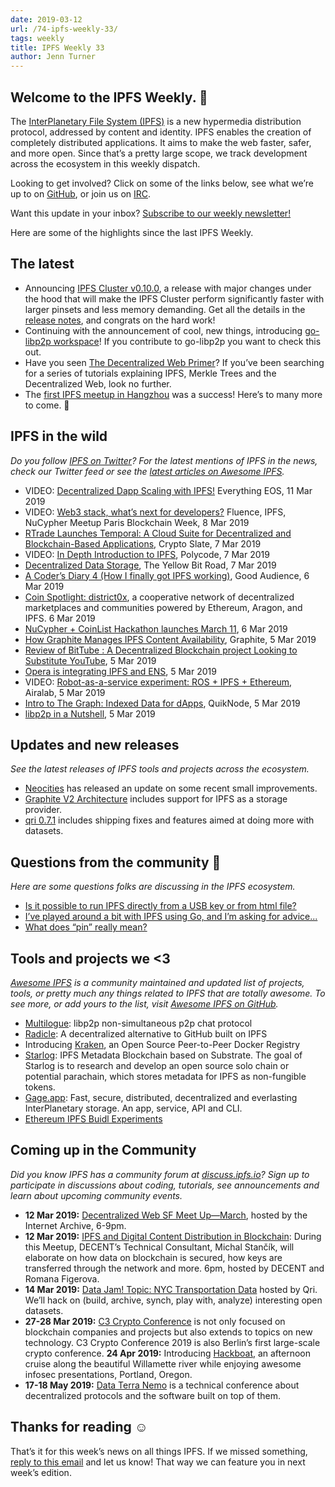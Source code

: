 ```yaml
---
date: 2019-03-12
url: /74-ipfs-weekly-33/
tags: weekly
title: IPFS Weekly 33
author: Jenn Turner
---
```


## Welcome to the IPFS Weekly. 👋

The [InterPlanetary File System (IPFS)](https://ipfs.io/) is a new hypermedia distribution protocol, addressed by content and identity. IPFS enables the creation of completely distributed applications. It aims to make the web faster, safer, and more open. Since that’s a pretty large scope, we track development across the ecosystem in this weekly dispatch.

Looking to get involved? Click on some of the links below, see what we’re up to on [GitHub](https://github.com/ipfs), or join us on [IRC](https://riot.im/app/#/room/#ipfs:matrix.org).

Want this update in your inbox? [Subscribe to our weekly newsletter!](http://eepurl.com/gL2Pi5)

Here are some of the highlights since the last IPFS Weekly.


## The latest

+ Announcing [IPFS Cluster v0.10.0](https://github.com/ipfs/ipfs-cluster/blob/master/CHANGELOG.md), a release with major changes under the hood that will make the IPFS Cluster perform significantly faster with larger pinsets and less memory demanding. Get all the details in the [release notes](https://cluster.ipfs.io/news/0.10.0_release/), and congrats on the hard work!
+ Continuing with the announcement of cool, new things, introducing [go-libp2p workspace](https://github.com/libp2p/workspace-go-libp2p)! If you contribute to go-libp2p you want to check this out.
+ Have you seen [The Decentralized Web Primer](https://dweb-primer.ipfs.io/)? If you’ve been searching for a series of tutorials explaining IPFS, Merkle Trees and the Decentralized Web, look no further.
+ The [first IPFS meetup in Hangzhou](https://twitter.com/DataHome2/status/1104706359541391364) was a success! Here’s to many more to come. 🎉

 
## IPFS in the wild
*Do you follow [IPFS on Twitter](https://twitter.com/IPFSbot)? For the latest mentions of IPFS in the news, check our Twitter feed or see the [latest articles on Awesome IPFS](https://awesome.ipfs.io/categories/articles/).* 

+ VIDEO: [Decentralized Dapp Scaling with IPFS!](https://www.youtube.com/watch?time_continue=2&v=-XdVnK22mZc) Everything EOS, 11 Mar 2019
+ VIDEO: [Web3 stack, what’s next for developers?](https://www.youtube.com/watch?v=N76-HcQDuhQ&feature=youtu.be) Fluence, IPFS, NuCypher Meetup Paris Blockchain Week, 8 Mar 2019
+ [RTrade Launches Temporal: A Cloud Suite for Decentralized and Blockchain-Based Applications](https://cryptoslate.com/press-releases/rtrade-launches-temporal-a-cloud-suite-for-decentralized-and-blockchain-based-applications/), Crypto Slate, 7 Mar 2019
+ VIDEO: [In Depth Introduction to IPFS](https://www.youtube.com/watch?v=GJ2980DWdyc), Polycode, 7 Mar 2019
+ [Decentralized Data Storage](https://theyellowbitroad.com/blog/2019/03/07/decentralized-data-storage/), The Yellow Bit Road, 7 Mar 2019
+ [A Coder’s Diary 4 (How I finally got IPFS working)](https://blog.goodaudience.com/a-coders-diary-4-how-i-finally-got-ipfs-working-60f1fb6a4972), Good Audience, 6 Mar 2019
+ [Coin Spotlight: district0x](https://medium.com/coinplan-insights/coin-spotlight-district0x-4abf46d102e2), a cooperative network of decentralized marketplaces and communities powered by Ethereum, Aragon, and IPFS. 6 Mar 2019
+ [NuCypher + CoinList Hackathon launches March 11](https://medium.com/@coinlist/nucypher-coinlist-hackathon-launches-march-11-6265d2368443), 6 Mar 2019
+ [How Graphite Manages IPFS Content Availability](https://medium.com/the-lead/how-graphite-manages-ipfs-content-availability-17443ef1e959), Graphite, 5 Mar 2019
+ [Review of BitTube : A Decentralized Blockchain project Looking to Substitute YouTube](https://www.cryptonewsz.com/review-of-bittube-a-decentralized-blockchain-project-looking-to-substitute-youtube/10611/), 5 Mar 2019
+ [Opera is integrating IPFS and ENS](https://twitter.com/ensdomains/status/1102884419017297921), 5 Mar 2019
+ VIDEO: [Robot-as-a-service experiment: ROS + IPFS + Ethereum](https://www.youtube.com/watch?v=-GgnykaVWeQ), Airalab, 5 Mar 2019
+ [Intro to The Graph: Indexed Data for dApps](https://medium.com/quiknode/an-intro-to-the-graph-indexed-data-for-dapps-4d83011d0d99), QuikNode, 5 Mar 2019
+ [libp2p in a Nutshell](https://medium.com/@seraya/libp2p-in-a-nutshell-2cfbcb519c87), 5 Mar 2019


## Updates and new releases
*See the latest releases of IPFS tools and projects across the ecosystem.*

+ [Neocities](https://blog.neocities.org/blog/2018/03/06/cdn-and-file-improvements.html) has released an update on some recent small improvements.
+ [Graphite V2 Architecture](https://medium.com/the-lead/graphite-v2-architecture-cae4dacb375) includes support for IPFS as a storage provider.
+ [qri 0.7.1](https://github.com/qri-io/qri/releases/tag/v0.7.1) includes shipping fixes and features aimed at doing more with datasets. 


## Questions from the community 🤔
*Here are some questions folks are discussing in the IPFS ecosystem.*

+ [Is it possible to run IPFS directly from a USB key or from html file?](https://discuss.ipfs.io/t/run-ipfs-from-a-usb-key-or-a-html-file/5011)
+ [I’ve played around a bit with IPFS using Go, and I’m asking for advice...](https://discuss.ipfs.io/t/learn-to-use-ipfs-with-go/5010)
+ [What does “pin” really mean?](https://discuss.ipfs.io/t/i-am-new-to-this-and-i-have-several-questions/4982)


## Tools and projects we <3
*[Awesome IPFS](https://awesome.ipfs.io/) is a community maintained and updated list of projects, tools, or pretty much any things related to IPFS that are totally awesome. To see more, or add yours to the list, visit [Awesome IPFS on GitHub](https://github.com/ipfs/awesome-ipfs).* 

+ [Multilogue](https://github.com/assemblaj/Multilogue): libp2p non-simultaneous p2p chat protocol
+ [Radicle](http://www.radicle.xyz/): A decentralized alternative to GitHub built on IPFS
+ Introducing [Kraken](https://eng.uber.com/introducing-kraken/), an Open Source Peer-to-Peer Docker Registry
+ [Starlog](https://github.com/PACTCare/Starlog): IPFS Metadata Blockchain based on Substrate. The goal of Starlog is to research and develop an open source solo chain or potential parachain, which stores metadata for IPFS as non-fungible tokens. 
+ [Gage.app](https://github.com/tunnckoCore/gage): Fast, secure, distributed, decentralized and everlasting InterPlanetary storage. An app, service, API and CLI.
+ [Ethereum IPFS Buidl Experiments](https://medium.com/@megaadmin/ethereum-ipfs-buidl-experiments-e97f546b21a0)


## Coming up in the Community
*Did you know IPFS has a community forum at [discuss.ipfs.io](https://discuss.ipfs.io/)? Sign up to participate in discussions about coding, tutorials, see announcements and learn about upcoming community events.*

+ **12 Mar 2019:** [Decentralized Web SF Meet Up—March](https://www.eventbrite.com/e/decentralized-web-sf-meet-upmarch-tickets-56515197477), hosted by the Internet Archive, 6-9pm. 
+ **12 Mar 2019:** [IPFS and Digital Content Distribution in Blockchain](https://www.meetup.com/DECENT/events/259500556/): During this Meetup, DECENT’s Technical Consultant, Michal Stančík, will elaborate on how data on blockchain is secured, how keys are transferred through the network and more. 6pm, hosted by DECENT and Romana Figerova. 
+ **14 Mar 2019:** [Data Jam! Topic: NYC Transportation Data](https://www.meetup.com/Qri-Data-Jam/events/259095254/) hosted by Qri. We’ll hack on (build, archive, synch, play with, analyze) interesting open datasets.
+ **27-28 Mar 2019:** [C3 Crypto Conference](https://crypto-conference.com/) is not only focused on blockchain companies and projects but also extends to topics on new technology. C3 Crypto Conference 2019 is also Berlin’s first large-scale crypto conference.
**24 Apr 2019:** Introducing [Hackboat](https://hackboat.org/), an afternoon cruise along the beautiful Willamette river while enjoying awesome infosec presentations, Portland, Oregon. 
+ **17-18 May 2019:** [Data Terra Nemo](https://dtn.is/) is a technical conference about decentralized protocols and the software built on top of them.

## Thanks for reading ☺️

That’s it for this week’s news on all things IPFS. If we missed something, [reply to this email](mailto:newsletter@ipfs.io) and let us know! That way we can feature you in next week’s edition. 
